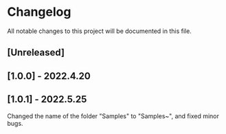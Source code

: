 # Changelog
All notable changes to this project will be documented in this file.

## [Unreleased]

## [1.0.0] - 2022.4.20

## [1.0.1] - 2022.5.25
Changed the name of the folder "Samples" to "Samples~", and fixed minor bugs.
